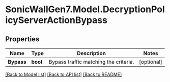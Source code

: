 # SonicWallGen7.Model.DecryptionPolicyServerActionBypass

## Properties

Name | Type | Description | Notes
------------ | ------------- | ------------- | -------------
**Bypass** | **bool** | Bypass traffic matching the criteria. | [optional] 

[[Back to Model list]](../README.md#documentation-for-models) [[Back to API list]](../README.md#documentation-for-api-endpoints) [[Back to README]](../README.md)

